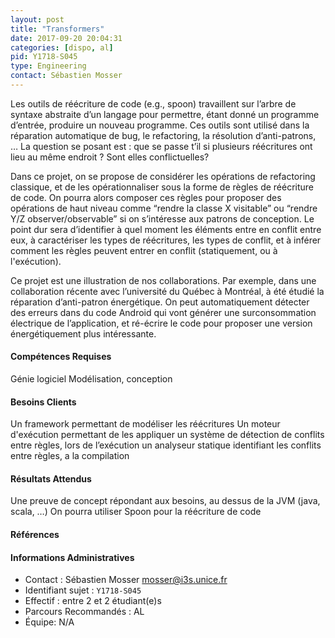 ```yaml
---
layout: post
title: "Transformers"
date: 2017-09-20 20:04:31
categories: [dispo, al]
pid: Y1718-S045
type: Engineering
contact: Sébastien Mosser
---
```

       
Les outils de réécriture de code (e.g., spoon) travaillent sur l’arbre de syntaxe abstraite d’un langage pour permettre, étant donné un programme d’entrée, produire un nouveau programme. Ces outils sont utilisé dans la réparation automatique de bug, le refactoring, la résolution d’anti-patrons, … La question se posant est : que se passe t’il si plusieurs réécritures ont lieu au même endroit ? Sont elles conflictuelles?

Dans ce projet, on se propose de considérer les opérations de refactoring classique, et de les opérationnaliser sous la forme de règles de réécriture de code. On pourra alors composer ces règles pour proposer des opérations de haut niveau comme “rendre la classe X visitable” ou “rendre Y/Z observer/observable” si on s’intéresse aux patrons de conception. Le point dur sera d’identifier à quel moment les éléments entre en conflit entre eux, à caractériser les types de réécritures, les types de conflit, et à inférer comment les règles peuvent entrer en conflit (statiquement, ou à l'exécution).

Ce projet est une illustration de nos collaborations. Par exemple, dans une collaboration récente avec l’université du Québec à Montréal, à été étudié la réparation d’anti-patron énergétique. On peut automatiquement détecter des erreurs dans du code Android qui vont générer une surconsommation électrique de l’application, et ré-écrire le code pour proposer une version énergétiquement plus intéressante.  


#### Compétences Requises
Génie logiciel
Modélisation, conception



     

#### Besoins Clients
Un framework permettant de modéliser les réécritures
Un moteur d'exécution permettant de les appliquer
un système de détection de conflits entre règles, lors de l’exécution
un analyseur statique identifiant les conflits entre règles, a la compilation

#### Résultats Attendus
Une preuve de concept répondant aux besoins, au dessus de la JVM (java, scala, …)
On pourra utiliser Spoon pour la réécriture de code

#### Références



#### Informations Administratives
  * Contact : Sébastien Mosser <mosser@i3s.unice.fr>
  * Identifiant sujet : `Y1718-S045`
  * Effectif : entre 2 et 2 étudiant(e)s
  * Parcours Recommandés : AL
  * Équipe: N/A

     